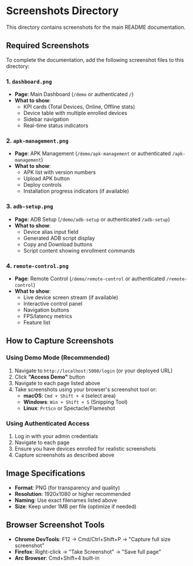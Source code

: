 # Screenshots Directory

This directory contains screenshots for the main README documentation.

## Required Screenshots

To complete the documentation, add the following screenshot files to this directory:

### 1. `dashboard.png`
- **Page**: Main Dashboard (`/demo` or authenticated `/`)
- **What to show**: 
  - KPI cards (Total Devices, Online, Offline stats)
  - Device table with multiple enrolled devices
  - Sidebar navigation
  - Real-time status indicators

### 2. `apk-management.png`
- **Page**: APK Management (`/demo/apk-management` or authenticated `/apk-management`)
- **What to show**:
  - APK list with version numbers
  - Upload APK button
  - Deploy controls
  - Installation progress indicators (if available)

### 3. `adb-setup.png`
- **Page**: ADB Setup (`/demo/adb-setup` or authenticated `/adb-setup`)
- **What to show**:
  - Device alias input field
  - Generated ADB script display
  - Copy and Download buttons
  - Script content showing enrollment commands

### 4. `remote-control.png`
- **Page**: Remote Control (`/demo/remote-control` or authenticated `/remote-control`)
- **What to show**:
  - Live device screen stream (if available)
  - Interactive control panel
  - Navigation buttons
  - FPS/latency metrics
  - Feature list

## How to Capture Screenshots

### Using Demo Mode (Recommended)
1. Navigate to `http://localhost:5000/login` (or your deployed URL)
2. Click **"Access Demo"** button
3. Navigate to each page listed above
4. Take screenshots using your browser's screenshot tool or:
   - **macOS**: `Cmd + Shift + 4` (select area)
   - **Windows**: `Win + Shift + S` (Snipping Tool)
   - **Linux**: `PrtScn` or Spectacle/Flameshot

### Using Authenticated Access
1. Log in with your admin credentials
2. Navigate to each page
3. Ensure you have devices enrolled for realistic screenshots
4. Capture screenshots as described above

## Image Specifications

- **Format**: PNG (for transparency and quality)
- **Resolution**: 1920x1080 or higher recommended
- **Naming**: Use exact filenames listed above
- **Size**: Keep under 1MB per file (optimize if needed)

## Browser Screenshot Tools

- **Chrome DevTools**: F12 → Cmd/Ctrl+Shift+P → "Capture full size screenshot"
- **Firefox**: Right-click → "Take Screenshot" → "Save full page"
- **Arc Browser**: Cmd+Shift+4 built-in
